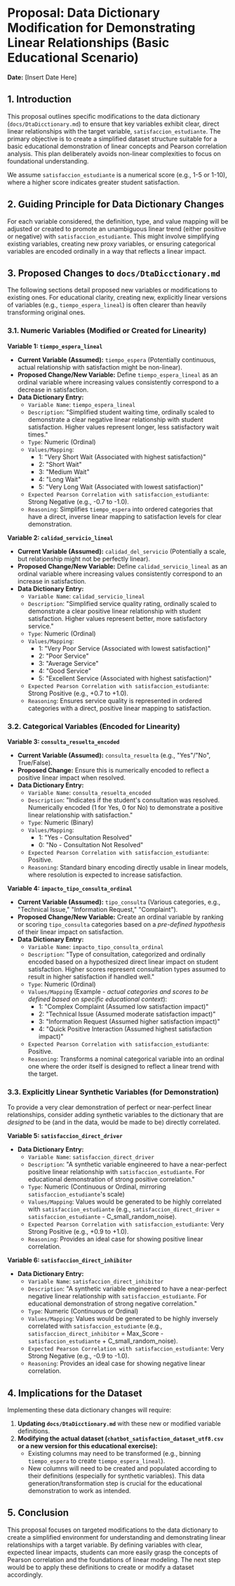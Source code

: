 # Proposal: Data Dictionary Modification for Demonstrating Linear Relationships (Basic Educational Scenario)

**Date:** [Insert Date Here]

## 1. Introduction

This proposal outlines specific modifications to the data dictionary (`docs/DtaDicctionary.md`) to ensure that key variables exhibit clear, direct linear relationships with the target variable, `satisfaccion_estudiante`. The primary objective is to create a simplified dataset structure suitable for a basic educational demonstration of linear concepts and Pearson correlation analysis. This plan deliberately avoids non-linear complexities to focus on foundational understanding.

We assume `satisfaccion_estudiante` is a numerical score (e.g., 1-5 or 1-10), where a higher score indicates greater student satisfaction.

## 2. Guiding Principle for Data Dictionary Changes

For each variable considered, the definition, type, and value mapping will be adjusted or created to promote an unambiguous linear trend (either positive or negative) with `satisfaccion_estudiante`. This might involve simplifying existing variables, creating new proxy variables, or ensuring categorical variables are encoded ordinally in a way that reflects a linear impact.

## 3. Proposed Changes to `docs/DtaDicctionary.md`

The following sections detail proposed new variables or modifications to existing ones. For educational clarity, creating new, explicitly linear versions of variables (e.g., `tiempo_espera_lineal`) is often clearer than heavily transforming original ones.

### 3.1. Numeric Variables (Modified or Created for Linearity)

**Variable 1: `tiempo_espera_lineal`**
*   **Current Variable (Assumed):** `tiempo_espera` (Potentially continuous, actual relationship with satisfaction might be non-linear).
*   **Proposed Change/New Variable:** Define `tiempo_espera_lineal` as an ordinal variable where increasing values consistently correspond to a decrease in satisfaction.
*   **Data Dictionary Entry:**
    *   `Variable Name`: `tiempo_espera_lineal`
    *   `Description`: "Simplified student waiting time, ordinally scaled to demonstrate a clear negative linear relationship with student satisfaction. Higher values represent longer, less satisfactory wait times."
    *   `Type`: Numeric (Ordinal)
    *   `Values/Mapping`:
        *   1: "Very Short Wait (Associated with highest satisfaction)"
        *   2: "Short Wait"
        *   3: "Medium Wait"
        *   4: "Long Wait"
        *   5: "Very Long Wait (Associated with lowest satisfaction)"
    *   `Expected Pearson Correlation with satisfaccion_estudiante`: Strong Negative (e.g., -0.7 to -1.0).
    *   `Reasoning`: Simplifies `tiempo_espera` into ordered categories that have a direct, inverse linear mapping to satisfaction levels for clear demonstration.

**Variable 2: `calidad_servicio_lineal`**
*   **Current Variable (Assumed):** `calidad_del_servicio` (Potentially a scale, but relationship might not be perfectly linear).
*   **Proposed Change/New Variable:** Define `calidad_servicio_lineal` as an ordinal variable where increasing values consistently correspond to an increase in satisfaction.
*   **Data Dictionary Entry:**
    *   `Variable Name`: `calidad_servicio_lineal`
    *   `Description`: "Simplified service quality rating, ordinally scaled to demonstrate a clear positive linear relationship with student satisfaction. Higher values represent better, more satisfactory service."
    *   `Type`: Numeric (Ordinal)
    *   `Values/Mapping`:
        *   1: "Very Poor Service (Associated with lowest satisfaction)"
        *   2: "Poor Service"
        *   3: "Average Service"
        *   4: "Good Service"
        *   5: "Excellent Service (Associated with highest satisfaction)"
    *   `Expected Pearson Correlation with satisfaccion_estudiante`: Strong Positive (e.g., +0.7 to +1.0).
    *   `Reasoning`: Ensures service quality is represented in ordered categories with a direct, positive linear mapping to satisfaction.

### 3.2. Categorical Variables (Encoded for Linearity)

**Variable 3: `consulta_resuelta_encoded`**
*   **Current Variable (Assumed):** `consulta_resuelta` (e.g., "Yes"/"No", True/False).
*   **Proposed Change:** Ensure this is numerically encoded to reflect a positive linear impact when resolved.
*   **Data Dictionary Entry:**
    *   `Variable Name`: `consulta_resuelta_encoded`
    *   `Description`: "Indicates if the student's consultation was resolved. Numerically encoded (1 for Yes, 0 for No) to demonstrate a positive linear relationship with satisfaction."
    *   `Type`: Numeric (Binary)
    *   `Values/Mapping`:
        *   1: "Yes - Consultation Resolved"
        *   0: "No - Consultation Not Resolved"
    *   `Expected Pearson Correlation with satisfaccion_estudiante`: Positive.
    *   `Reasoning`: Standard binary encoding directly usable in linear models, where resolution is expected to increase satisfaction.

**Variable 4: `impacto_tipo_consulta_ordinal`**
*   **Current Variable (Assumed):** `tipo_consulta` (Various categories, e.g., "Technical Issue," "Information Request," "Complaint").
*   **Proposed Change/New Variable:** Create an ordinal variable by ranking or scoring `tipo_consulta` categories based on a *pre-defined hypothesis* of their linear impact on satisfaction.
*   **Data Dictionary Entry:**
    *   `Variable Name`: `impacto_tipo_consulta_ordinal`
    *   `Description`: "Type of consultation, categorized and ordinally encoded based on a hypothesized direct linear impact on student satisfaction. Higher scores represent consultation types assumed to result in higher satisfaction if handled well."
    *   `Type`: Numeric (Ordinal)
    *   `Values/Mapping` (Example - *actual categories and scores to be defined based on specific educational context*):
        *   1: "Complex Complaint (Assumed low satisfaction impact)"
        *   2: "Technical Issue (Assumed moderate satisfaction impact)"
        *   3: "Information Request (Assumed higher satisfaction impact)"
        *   4: "Quick Positive Interaction (Assumed highest satisfaction impact)"
    *   `Expected Pearson Correlation with satisfaccion_estudiante`: Positive.
    *   `Reasoning`: Transforms a nominal categorical variable into an ordinal one where the order itself is designed to reflect a linear trend with the target.

### 3.3. Explicitly Linear Synthetic Variables (for Demonstration)

To provide a very clear demonstration of perfect or near-perfect linear relationships, consider adding synthetic variables to the dictionary that are *designed* to be (and in the data, would be made to be) directly correlated.

**Variable 5: `satisfaccion_direct_driver`**
*   **Data Dictionary Entry:**
    *   `Variable Name`: `satisfaccion_direct_driver`
    *   `Description`: "A synthetic variable engineered to have a near-perfect positive linear relationship with `satisfaccion_estudiante`. For educational demonstration of strong positive correlation."
    *   `Type`: Numeric (Continuous or Ordinal, mirroring `satisfaccion_estudiante`'s scale)
    *   `Values/Mapping`: Values would be generated to be highly correlated with `satisfaccion_estudiante` (e.g., `satisfaccion_direct_driver` = `satisfaccion_estudiante` - C_small_random_noise).
    *   `Expected Pearson Correlation with satisfaccion_estudiante`: Very Strong Positive (e.g., +0.9 to +1.0).
    *   `Reasoning`: Provides an ideal case for showing positive linear correlation.

**Variable 6: `satisfaccion_direct_inhibitor`**
*   **Data Dictionary Entry:**
    *   `Variable Name`: `satisfaccion_direct_inhibitor`
    *   `Description`: "A synthetic variable engineered to have a near-perfect negative linear relationship with `satisfaccion_estudiante`. For educational demonstration of strong negative correlation."
    *   `Type`: Numeric (Continuous or Ordinal)
    *   `Values/Mapping`: Values would be generated to be highly inversely correlated with `satisfaccion_estudiante` (e.g., `satisfaccion_direct_inhibitor` = Max_Score - `satisfaccion_estudiante` + C_small_random_noise).
    *   `Expected Pearson Correlation with satisfaccion_estudiante`: Very Strong Negative (e.g., -0.9 to -1.0).
    *   `Reasoning`: Provides an ideal case for showing negative linear correlation.

## 4. Implications for the Dataset

Implementing these data dictionary changes will require:
1.  **Updating `docs/DtaDicctionary.md`** with these new or modified variable definitions.
2.  **Modifying the actual dataset (`chatbot_satisfaction_dataset_utf8.csv` or a new version for this educational exercise):**
    *   Existing columns may need to be transformed (e.g., binning `tiempo_espera` to create `tiempo_espera_lineal`).
    *   New columns will need to be created and populated according to their definitions (especially for synthetic variables). This data generation/transformation step is crucial for the educational demonstration to work as intended.

## 5. Conclusion

This proposal focuses on targeted modifications to the data dictionary to create a simplified environment for understanding and demonstrating linear relationships with a target variable. By defining variables with clear, expected linear impacts, students can more easily grasp the concepts of Pearson correlation and the foundations of linear modeling. The next step would be to apply these definitions to create or modify a dataset accordingly. 